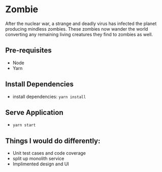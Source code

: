 # Zombie
After the nuclear war, a strange and deadly virus has infected the planet producing mindless
zombies. These zombies now wander the world converting any remaining living creatures
they find to zombies as well.

## Pre-requisites

- Node
- Yarn

## Install Dependencies

- install dependencies: `yarn install`

## Serve Application

- `yarn start`

## Things I would do differently:

- Unit test cases and code coverage
- split up monolith service
- Implimented design and UI

